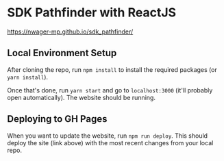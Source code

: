 # SDK Pathfinder with ReactJS

https://nwager-mp.github.io/sdk_pathfinder/

## Local Environment Setup

After cloning the repo, run `npm install` to install the required packages (or `yarn install`).

Once that's done, run `yarn start` and go to `localhost:3000` (it'll probably open automatically). The website should be running.

## Deploying to GH Pages

When you want to update the website, run `npm run deploy`. This should deploy the site (link above) with the most recent changes from your local repo.
